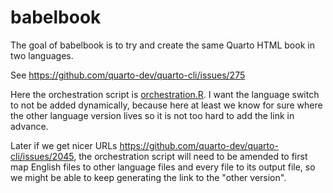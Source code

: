 
# babelbook

<!-- badges: start -->
<!-- badges: end -->

The goal of babelbook is to try and create the same Quarto HTML book in two languages.

See https://github.com/quarto-dev/quarto-cli/issues/275

Here the orchestration script is [orchestration.R](orchestration.R).
I want the language switch to not be added dynamically, because here at least we know for sure where the other language version lives so it is not too hard to add the link in advance.

Later if we get nicer URLs https://github.com/quarto-dev/quarto-cli/issues/2045, 
the orchestration script will need to be amended to first map English files to other language files and every file to its output file, 
so we might be able to keep generating the link to the "other version".